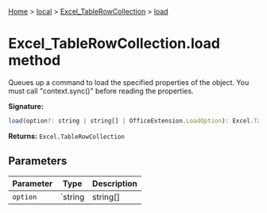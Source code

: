 [Home](./index) &gt; [local](local.md) &gt; [Excel\_TableRowCollection](local.excel_tablerowcollection.md) &gt; [load](local.excel_tablerowcollection.load.md)

# Excel\_TableRowCollection.load method

Queues up a command to load the specified properties of the object. You must call "context.sync()" before reading the properties.

**Signature:**
```javascript
load(option?: string | string[] | OfficeExtension.LoadOption): Excel.TableRowCollection;
```
**Returns:** `Excel.TableRowCollection`

## Parameters

|  Parameter | Type | Description |
|  --- | --- | --- |
|  `option` | `string | string[] | OfficeExtension.LoadOption` |  |

